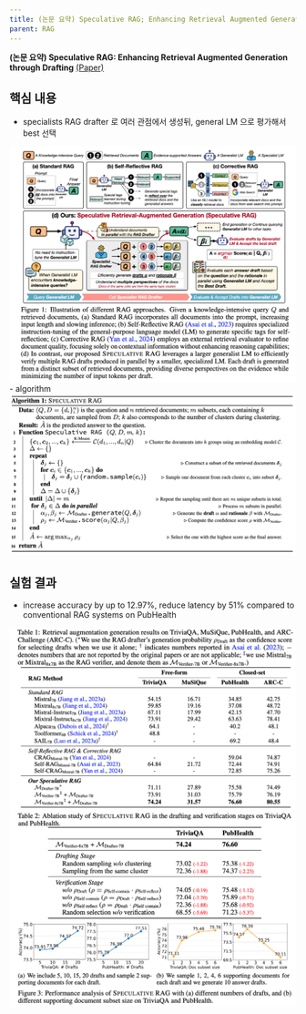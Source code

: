 ```yaml
---
title: (논문 요약) Speculative RAG; Enhancing Retrieval Augmented Generation through Drafting
parent: RAG
---
```


**(논문 요약) Speculative RAG: Enhancing Retrieval Augmented Generation through Drafting** [(Paper)](https://arxiv.org/pdf/2407.08223)

## 핵심 내용
- specialists RAG drafter 로 여러 관점에서 생성뒤, general LM 으로 평가해서 best 선택  
<img src="/data/papers/speculativeRAG/concept.png" width="800" />
- algorithm   
<img src="/data/papers/speculativeRAG/algorithm.png" width="800" />

## 실험 결과
- increase accuracy by up to 12.97%, reduce latency by 51% compared to conventional RAG systems on PubHealth  
<img src="/data/papers/speculativeRAG/result.png" width="800" />
<img src="/data/papers/speculativeRAG/ablation.png" width="800" />
